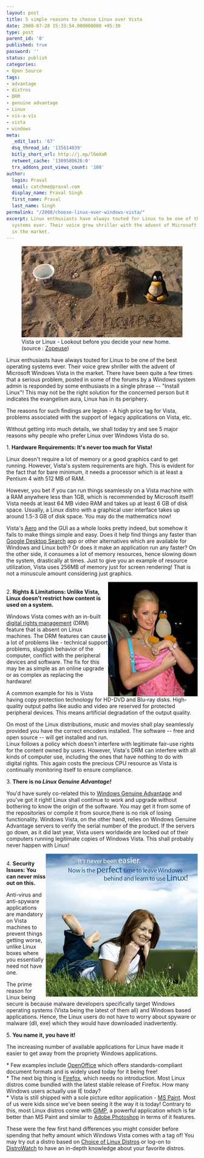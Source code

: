 ```yaml
---
layout: post
title: 5 simple reasons to choose Linux over Vista
date: 2008-07-28 15:33:54.000000000 +05:30
type: post
parent_id: '0'
published: true
password: ''
status: publish
categories:
- Open Source
tags:
- advantage
- distros
- DRM
- genuine advantage
- Linux
- vis-a-vis
- vista
- windows
meta:
  _edit_last: '67'
  dsq_thread_id: '135614039'
  bitly_short_url: http://j.mp/l6mXaR
  retweet_cache: '1309580626:0'
  trx_addons_post_views_count: '108'
author:
  login: Praval
  email: catchme@praval.com
  display_name: Praval Singh
  first_name: Praval
  last_name: Singh
permalink: "/2008/choose-linux-over-windows-vista/"
excerpt: Linux enthusiasts have always touted for Linux to be one of the best operating
  systems ever. Their voice grew shriller with the advent of Microsoft Windows Vista
  in the market.
---
```

<figure><img src="/static/2008/07/linux-vista.jpg" alt="Vista / Linux: Lookout before you decide your new home." /><br />
<figcaption>Vista or Linux - Lookout before you decide your new home. (source : <a href="http://www.flickr.com/photos/zopeuse/65242980/">Zopeuse</a>)</figcaption>
</figure>
<p>Linux enthusiasts have always touted for Linux to be one of the best operating systems ever. Their voice grew shriller with the advent of Microsoft Windows Vista in the market. There have been quite a few times that a serious problem, posted in some of the forums by a Windows system admin is responded by some enthusiasts in a single phrase -- "Install Linux"! This may not be the right solution for the concerned person but it indicates the evangelism aura, Linux has in its periphery.</p>
<p>The reasons for such findings are legion - A high price tag for Vista, problems associated with the support of legacy applications on Vista, etc.</p>
<p>Without getting into much details, we shall today try and see 5 major reasons why people who prefer Linux over Windows Vista do so.</p>
<p>1. <strong>Hardware Requirements: It's never too much for Vista!</strong></p>
<p>Linux doesn't require a lot of memory or a good graphics card to get running. However, Vista's system requirements are high. This is evident for the fact that for bare minimum, it needs a processor which is at least a Pentium 4 with 512 MB of RAM.</p>
<p>However, you bet if you can run things seamlessly on a Vista machine with a RAM anywhere less than 1GB, which is recommended by Microsoft itself! Vista needs at least 64 MB video RAM and takes up at least 6 GB of disk space. Usually, a Linux distro with a graphical user interface takes up around 1.5-3 GB of disk space. You may do the mathematics now!</p>
<p>Vista's <a href="http://www.microsoft.com/windows/products/windowsvista/features/experiences/aero.mspx">Aero</a> and the GUI as a whole looks pretty indeed, but somehow it fails to make things simple and easy. Does it help find things any faster than <a href="http://desktop.google.com/">Google Desktop Search</a> app or other alternatives which are available for Windows and Linux both? Or does it make an application run any faster? On the other side, it consumes a lot of memory resources, hence slowing down the system, drastically at times. Just to give you an example of resource utilization, Vista uses 256MB of memory just for screen rendering! That is not a minuscule amount considering just graphics.</p>
<p><img src="/static/2008/07/paris-hilton-tux.jpg" alt="Even Paris Hilton loves the Tux" style="float: right;" /><br />
2. <strong>Rights & Limitations: Unlike Vista, Linux doesn't restrict how content is used on a system.</strong></p>
<p>Windows Vista comes with an in-built <a href="http://en.wikipedia.org/wiki/Digital_rights_management">digital rights management</a> (DRM) feature that is absent on Linux machines. The DRM features can cause a lot of problems like - technical support problems, sluggish behavior of the computer, conflict with the peripheral devices and software. The fix for this may be as simple as an online upgrade or as complex as replacing the hardware!</p>
<p>A common example for his is Vista having copy protection technology for HD-DVD and Blu-ray disks. High-quality output paths like audio and video are reserved for protected peripheral devices. This means artificial degradation of the output quality.</p>
<p>On most of the Linux distributions, music and movies shall play seamlessly provided you have the correct encoders installed. The software -- free and open source -- will get installed and run.<br />
Linux follows a policy which doesn't interfere with legitimate fair-use rights for the content owned by users. However, Vista's DRM can interfere with all kinds of computer use, including the ones that have nothing to do with digital rights. This again costs the precious CPU resource as Vista is continually monitoring itself to ensure compliance.</p>
<p>3. <strong>There is no <em>Linux Genuine Advantage!</em></strong></p>
<p>You'd have surely co-related this to <a href="http://en.wikipedia.org/wiki/Windows_Genuine_Advantage">Windows Genuine Advantage</a> and you've got it right! Linux shall continue to work and upgrade without bothering to know the origin of the software. You may get it from some of the repositories or compile it from source,there is no risk of losing functionality. Windows Vista, on the other hand, relies on Windows Genuine Advantage servers to verify the serial number of the product. If the servers go down, as it did last year, Vista users worldwide are locked out of their computers running legitimate copies of Windows Vista. This shall probably never happen with Linux!</p>
<p><img src="/static/2008/07/linux-over-vista.jpg" alt="Linux is easier than Vista." style="float: right;" /><br />
4. <strong>Security Issues: You can never miss out on this.</strong></p>
<p>Anti-virus and anti-spyware applications are mandatory on Vista machines to prevent things getting worse, unlike Linux boxes where you essentially need not have one.</p>
<p>The prime reason for Linux being secure is because malware developers specifically target Windows operating systems (Vista being the latest of them all) and Windows based applications. Hence, the Linux users do not have to worry about spyware or malware (dll, exe) which they would have downloaded inadvertently.</p>
<p>5. <strong>You name it, you have it!</strong> </p>
<p>The increasing number of available applications for Linux have made it easier to get away from the propriety Windows applications.</p>
<p>* Few examples include <a href="http://www.openoffice.org/">OpenOffice</a> which offers standards-compliant document formats and is widely used today for it being free!<br />
* The next big thing is <a href="http://www.getfirefox.com/">Firefox</a>, which needs no introduction. Most Linux distros come bundled with the latest stable release of Firefox. How many Windows users actually use IE today?<br />
* Vista is still shipped with a sole picture editor application - <a href="http://en.wikipedia.org/wiki/Ms_Paint">MS Paint</a>. Most of us were kids since we've been seeing it the way it is today! Contrary to this, most Linux distros come with <a href="http://www.gimp.org/">GIMP</a>, a powerful application which is far better than MS Paint and similar to <a href="http://www.adobe.com/products/photoshop/">Adobe Photoshop</a> in terms of it features. </p>
<p>These were the few first hand differences you might consider before spending that hefty amount which Windows Vista comes with a tag of! You may try out a distro based on <a href="/2008/choice-of-linux-distros/">Choice of Linux Distros</a> or log-on to <a href="http://www.distrowatch.com/">DistroWatch</a> to have an in-depth knowledge about your favorite distros.</p>
